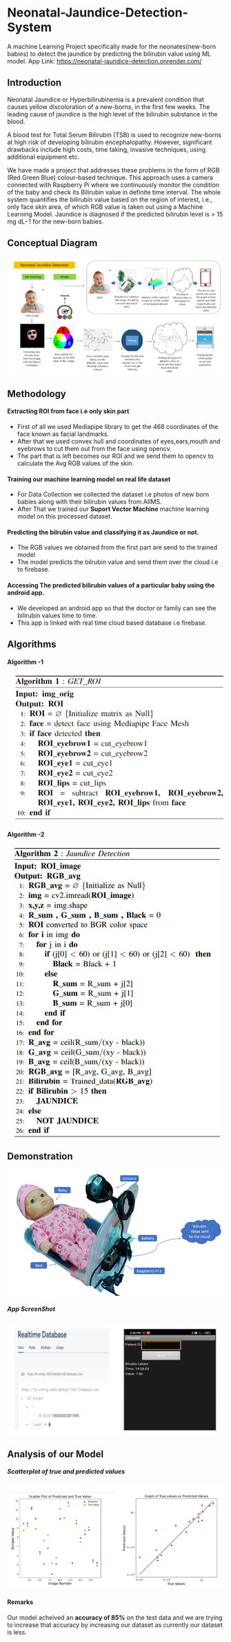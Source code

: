 # Neonatal-Jaundice-Detection-System
A machine Learning Project specifically made for the neonates(new-born babies) to detect the jaundice by predicting the bilirubin value using ML model.
App Link: https://neonatal-jaundice-detection.onrender.com/

## Introduction
Neonatal Jaundice or Hyperbilirubinemia is a prevalent condition that causes yellow discoloration of a new-borns,
in the first few weeks. The leading cause of jaundice is the
high level of the bilirubin substance in the blood.

A blood
test for Total Serum Bilirubin (TSB) is used to recognize
new-borns at high risk of developing bilirubin encephalopathy.
However, significant drawbacks include high costs, time taking,
invasive techniques,
using additional equipment etc.

We have made a project that 
addresses these problems in the form of RGB (Red Green
Blue) colour-based technique. This approach uses a camera
connected with Raspberry Pi where we continuously monitor the
condition of the baby and check its Bilirubin value in definite
time interval. The whole system quantifies the bilirubin value
based on the region of interest, i.e., only face skin area, of which
RGB value is taken out using a Machine Learning Model. Jaundice is diagnosed if the predicted
bilirubin level is > 15 mg dL−1 for the new-born babies.

## Conceptual Diagram
![](Project_Photos/conceptual_diagram.png)


## Methodology
#### Extracting ROI from face i.e only skin part
* First of all we used Mediapipe library to get the 468 coordinates of the face known as facial landmarks.
* After that we used convex hull and coordinates of eyes,ears,mouth and eyebrows to cut them out from the face using opencv.
* The part that is left becomes our ROI and we send them to opencv to calculate the Avg RGB values of the skin.

#### Training our machine learning model on real life dataset
* For Data Collection we collected the dataset i.e photos of new born babies along with their bilirubin values from AIIMS.
* After That we trained our **Suport Vector Machine** machine learning model on this processed dataset.

#### Predicting the bilrubin value and classifying it as Jaundice or not.
* The RGB values we obtained from the first part are send to the trained model
* The model predicts the bilrubin value and send them over the cloud i.e to firebase.

#### Accessing The predicted bilirubin values of a particular baby using the android app.
* We developed an android app so that the doctor or family can see the bilirubin values time to time.
* This app is linked with real time cloud based database i.e firebase.

## Algorithms
#### Algorithm -1

![](Project_Photos/algo1.png)

#### Algorithm -2

![](Project_Photos/algo2.png)

## Demonstration
![](Project_Photos/demonstration.png)

##### **App ScreenShot**
![](Project_Photos/app.png)

## Analysis of our Model
##### **Scatterplot of true and predicted values**

![](Project_Photos/graphs.png)

#### **Remarks**

Our model acheived an **accuracy of 85%** on the test data and we are trying to increase that accuracy by increasing our dataset as currently our dataset is less. 
